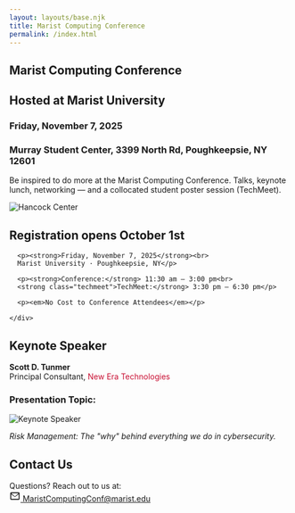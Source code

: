 ```yaml
---
layout: layouts/base.njk
title: Marist Computing Conference
permalink: /index.html
---
```



<section class="hero">
  <h1>Marist Computing Conference</h1>
  <h2>Hosted at Marist University</h2>
  <h3>Friday, November 7, 2025</h3>
  <h3>Murray Student Center, 3399 North Rd, Poughkeepsie, NY 12601</h3>  
  
  <p>Be inspired to do more at the Marist Computing Conference. Talks, keynote lunch, networking — and a collocated student poster session (TechMeet).</p>
</section>

<section class="save-the-date">
  <div class="save-the-date-inner">
    <div class="save-the-date-image">
      <img src="/MCC2025/assets/images/hancock-center-official.jpg" alt="Hancock Center">
    </div>
    <div class="save-the-date-content">
      <h2>Registration opens October 1st</h2>

      <p><strong>Friday, November 7, 2025</strong><br>
      Marist University · Poughkeepsie, NY</p>

      <p><strong>Conference:</strong> 11:30 am – 3:00 pm<br>
      <strong class="techmeet">TechMeet:</strong> 3:30 pm – 6:30 pm</p>

      <p><em>No Cost to Conference Attendees</em></p>

    </div>
  </div>
</section>

<div class="keynote-card">
  <div class="keynote-inner">
    <div class="keynote-content">
    <h2>Keynote Speaker</h2>
      <div class="title-block">
        <div>
          <p><strong>Scott D. Tunmer</strong><br>
          Principal Consultant, <span style="color:#c91235;">New Era Technologies</span></p>
          <h3>Presentation Topic:</h3>
        </div>
        <div class="keynote-image">
          <img src="/MCC2025/assets/images/keynote-pic.jpg" alt="Keynote Speaker">
        </div>
      </div>
      <p class="keynote-topic"><em>Risk Management: The "why" behind everything we do in cybersecurity.</em></p>
    </div>
  </div>
</div>


<section class="contact-card">
  <h2>Contact Us</h2>
  <p>
    Questions? Reach out to us at:<br>
    <a href="mailto:MaristComputingConf@marist.edu" class="contact-link">
      <svg xmlns="http://www.w3.org/2000/svg" 
           viewBox="0 0 24 24" 
           width="20" height="20" 
           fill="currentColor" 
           class="contact-icon">
        <path d="M4 4h16c1.1 0 2 .9 2 2v12c0 
        1.1-.9 2-2 2H4c-1.1 0-2-.9-2-2V6c0-1.1.9-2 
        2-2zm0 2v.01L12 13l8-6.99V6H4zm16 
        12V8l-8 6-8-6v10h16z"/>
      </svg>
      MaristComputingConf@marist.edu
    </a>
  </p>
</section>



